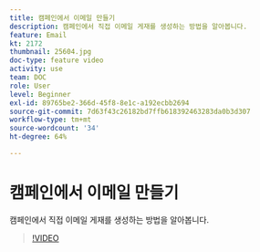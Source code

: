 ```yaml
---
title: 캠페인에서 이메일 만들기
description: 캠페인에서 직접 이메일 게재를 생성하는 방법을 알아봅니다.
feature: Email
kt: 2172
thumbnail: 25604.jpg
doc-type: feature video
activity: use
team: DOC
role: User
level: Beginner
exl-id: 89765be2-366d-45f8-8e1c-a192ecbb2694
source-git-commit: 7d63f43c26182bd7ffb618392463283da0b3d307
workflow-type: tm+mt
source-wordcount: '34'
ht-degree: 64%

---
```


# 캠페인에서 이메일 만들기

캠페인에서 직접 이메일 게재를 생성하는 방법을 알아봅니다.

>[!VIDEO](https://video.tv.adobe.com/v/25604?quality=12)
